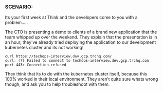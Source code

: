 
### SCENARIO:
Its your first week at Think and the developers come to you with a problem.....

The CTO is presenting a demo to clients of a brand new application that the team whipped up over the weekend.   They explain that the presentation is in an hour, they've already tried deploying the application to our development kubernetes cluster and its not working! 

    curl https://techops-interview.dev.gcp.trchq.com/
    curl: (7) Failed to connect to techops-interview.dev.gcp.trchq.com port 443: Connection refused

They think that its to do with the kubernetes cluster itself, because this 100% worked in their local environment. They aren't quite sure whats wrong though, and ask you to help troubleshoot with them.



